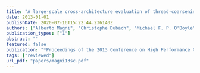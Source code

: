 ```yaml
---
title: "A large-scale cross-architecture evaluation of thread-coarsening"
date: 2013-01-01
publishDate: 2020-07-16T15:22:44.236140Z
authors: ["Alberto Magni", "Christophe Dubach", "Michael F. P. O'Boyle"]
publication_types: ["1"]
abstract: ""
featured: false
publication: "*Proceedings of the 2013 Conference on High Performance Computing Networking, Storage and Analysis (<span style=\"font-weight:bold\"><span style=\"font-weight:bold;color:black\">SC</span></span>)*"
tags: ["reviewed"]
url_pdf: "papers/magni13sc.pdf"
---
```


